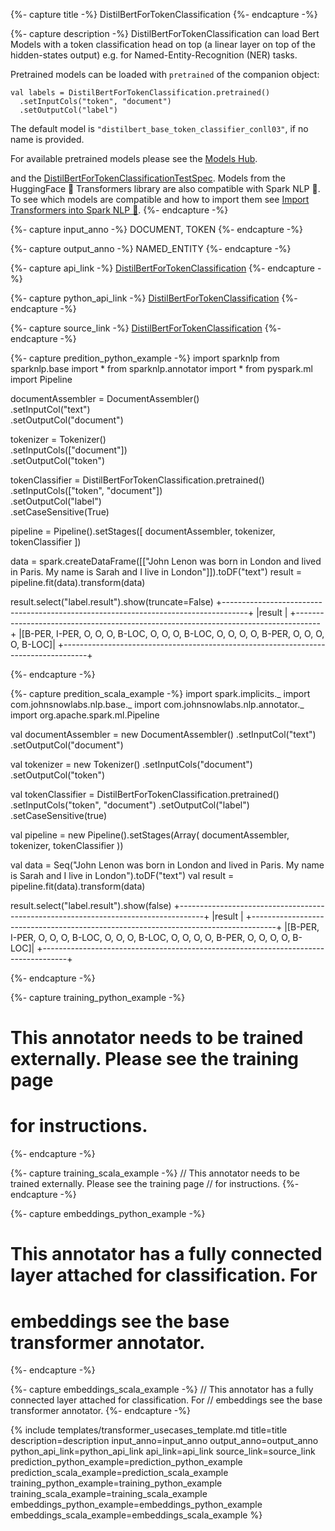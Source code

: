 {%- capture title -%}
DistilBertForTokenClassification
{%- endcapture -%}

{%- capture description -%}
DistilBertForTokenClassification can load Bert Models with a token classification head on top (a linear layer on top of the hidden-states output)
e.g. for Named-Entity-Recognition (NER) tasks.

Pretrained models can be loaded with `pretrained` of the companion object:
```
val labels = DistilBertForTokenClassification.pretrained()
  .setInputCols("token", "document")
  .setOutputCol("label")
```
The default model is `"distilbert_base_token_classifier_conll03"`, if no name is provided.

For available pretrained models please see the [Models Hub](https://nlp.johnsnowlabs.com/models?task=Text+Classification).

and the [DistilBertForTokenClassificationTestSpec](https://github.com/JohnSnowLabs/spark-nlp/blob/master/src/test/scala/com/johnsnowlabs/nlp/annotators/classifier/dl/DistilBertForTokenClassificationTestSpec.scala).
Models from the HuggingFace 🤗 Transformers library are also compatible with Spark NLP 🚀. To see which models are compatible and how to import them see [Import Transformers into Spark NLP 🚀](https://github.com/JohnSnowLabs/spark-nlp/discussions/5669).
{%- endcapture -%}

{%- capture input_anno -%}
DOCUMENT, TOKEN
{%- endcapture -%}

{%- capture output_anno -%}
NAMED_ENTITY
{%- endcapture -%}

{%- capture api_link -%}
[DistilBertForTokenClassification](https://nlp.johnsnowlabs.com/api/com/johnsnowlabs/nlp/annotators/classifier/dl/DistilBertForTokenClassification)
{%- endcapture -%}

{%- capture python_api_link -%}
[DistilBertForTokenClassification](/api/python/reference/autosummary/python/sparknlp/annotator/classifier_dl/distil_bert_for_token_classification/index.html#sparknlp.annotator.classifier_dl.distil_bert_for_token_classification.DistilBertForTokenClassification)
{%- endcapture -%}

{%- capture source_link -%}
[DistilBertForTokenClassification](https://github.com/JohnSnowLabs/spark-nlp/tree/master/src/main/scala/com/johnsnowlabs/nlp/annotators/classifier/dl/DistilBertForTokenClassification.scala)
{%- endcapture -%}

{%- capture predition_python_example -%}
import sparknlp
from sparknlp.base import *
from sparknlp.annotator import *
from pyspark.ml import Pipeline

documentAssembler = DocumentAssembler() \
    .setInputCol("text") \
    .setOutputCol("document")

tokenizer = Tokenizer() \
    .setInputCols(["document"]) \
    .setOutputCol("token")

tokenClassifier = DistilBertForTokenClassification.pretrained() \
    .setInputCols(["token", "document"]) \
    .setOutputCol("label") \
    .setCaseSensitive(True)

pipeline = Pipeline().setStages([
    documentAssembler,
    tokenizer,
    tokenClassifier
])

data = spark.createDataFrame([["John Lenon was born in London and lived in Paris. My name is Sarah and I live in London"]]).toDF("text")
result = pipeline.fit(data).transform(data)

result.select("label.result").show(truncate=False)
+------------------------------------------------------------------------------------+
|result                                                                              |
+------------------------------------------------------------------------------------+
|[B-PER, I-PER, O, O, O, B-LOC, O, O, O, B-LOC, O, O, O, O, B-PER, O, O, O, O, B-LOC]|
+------------------------------------------------------------------------------------+

{%- endcapture -%}

{%- capture predition_scala_example -%}
import spark.implicits._
import com.johnsnowlabs.nlp.base._
import com.johnsnowlabs.nlp.annotator._
import org.apache.spark.ml.Pipeline

val documentAssembler = new DocumentAssembler()
  .setInputCol("text")
  .setOutputCol("document")

val tokenizer = new Tokenizer()
  .setInputCols("document")
  .setOutputCol("token")

val tokenClassifier = DistilBertForTokenClassification.pretrained()
  .setInputCols("token", "document")
  .setOutputCol("label")
  .setCaseSensitive(true)

val pipeline = new Pipeline().setStages(Array(
  documentAssembler,
  tokenizer,
  tokenClassifier
))

val data = Seq("John Lenon was born in London and lived in Paris. My name is Sarah and I live in London").toDF("text")
val result = pipeline.fit(data).transform(data)

result.select("label.result").show(false)
+------------------------------------------------------------------------------------+
|result                                                                              |
+------------------------------------------------------------------------------------+
|[B-PER, I-PER, O, O, O, B-LOC, O, O, O, B-LOC, O, O, O, O, B-PER, O, O, O, O, B-LOC]|
+------------------------------------------------------------------------------------+

{%- endcapture -%}

{%- capture training_python_example -%}
# This annotator needs to be trained externally. Please see the training page
# for instructions.
{%- endcapture -%}

{%- capture training_scala_example -%}
// This annotator needs to be trained externally. Please see the training page
// for instructions.
{%- endcapture -%}

{%- capture embeddings_python_example -%}
# This annotator has a fully connected layer attached for classification. For
# embeddings see the base transformer annotator.
{%- endcapture -%}

{%- capture embeddings_scala_example -%}
// This annotator has a fully connected layer attached for classification. For
// embeddings see the base transformer annotator.
{%- endcapture -%}

{% include templates/transformer_usecases_template.md
title=title
description=description
input_anno=input_anno
output_anno=output_anno
python_api_link=python_api_link
api_link=api_link
source_link=source_link
prediction_python_example=prediction_python_example
prediction_scala_example=prediction_scala_example
training_python_example=training_python_example
training_scala_example=training_scala_example
embeddings_python_example=embeddings_python_example
embeddings_scala_example=embeddings_scala_example
%}
